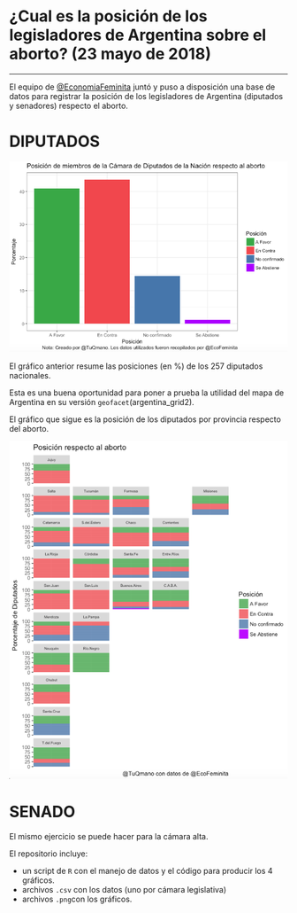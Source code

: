 # ¿Cual es la posición de los legisladores de Argentina sobre el aborto? (23 mayo de 2018)

---

El equipo de [@EconomiaFeminita](https://twitter.com/EcoFeminita/) juntó y puso a disposición una base de datos para registrar la posición de los legisladores de Argentina (diputados y senadores) respecto el aborto. 

# DIPUTADOS

![plot1](https://github.com/TuQmano/geofacet_ARG/blob/master/ARGENTINA/ABORTO/plot1.png)

El gráfico anterior resume las posiciones (en %) de los 257 diputados nacionales. 

Esta es una buena oportunidad para poner a prueba la utilidad del mapa de Argentina en su versión `geofacet`(argentina_grid2). 

El gráfico que sigue es la posición de los diputados por provincia respecto del aborto. 

![plot2](https://github.com/TuQmano/geofacet_ARG/blob/master/ARGENTINA/ABORTO/plot2.png)

# SENADO

El mismo ejercicio se puede hacer para la cámara alta. 


El repositorio incluye:
* un script de `R` con el manejo de datos y el código para producir los 4 gráficos. 
* archivos `.csv` con los datos (uno por cámara legislativa)
* archivos `.png`con los gráficos. 




